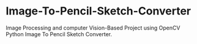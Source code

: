 # Image-To-Pencil-Sketch-Converter

Image Processing and computer Vision-Based Project using OpenCV Python Image To Pencil Sketch Converter.

